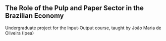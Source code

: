 ## The Role of the Pulp and Paper Sector in the Brazilian Economy
Undergraduate project for the Input-Output course, taught by João Maria de Oliveira (Ipea)


